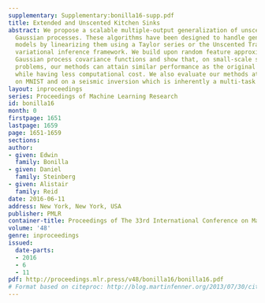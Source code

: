 ```yaml
---
supplementary: Supplementary:bonilla16-supp.pdf
title: Extended and Unscented Kitchen Sinks
abstract: We propose a scalable multiple-output generalization of unscented and extended
  Gaussian processes. These algorithms have been designed to handle general likelihood
  models by linearizing them using a Taylor series or the Unscented Transform in a
  variational inference framework. We build upon random feature approximations of
  Gaussian process covariance functions and show that, on small-scale single-task
  problems, our methods can attain similar performance as the original algorithms
  while having less computational cost. We also evaluate our methods at a larger scale
  on MNIST and on a seismic inversion which is inherently a multi-task problem.
layout: inproceedings
series: Proceedings of Machine Learning Research
id: bonilla16
month: 0
firstpage: 1651
lastpage: 1659
page: 1651-1659
sections: 
author:
- given: Edwin
  family: Bonilla
- given: Daniel
  family: Steinberg
- given: Alistair
  family: Reid
date: 2016-06-11
address: New York, New York, USA
publisher: PMLR
container-title: Proceedings of The 33rd International Conference on Machine Learning
volume: '48'
genre: inproceedings
issued:
  date-parts:
  - 2016
  - 6
  - 11
pdf: http://proceedings.mlr.press/v48/bonilla16/bonilla16.pdf
# Format based on citeproc: http://blog.martinfenner.org/2013/07/30/citeproc-yaml-for-bibliographies/
---
```

